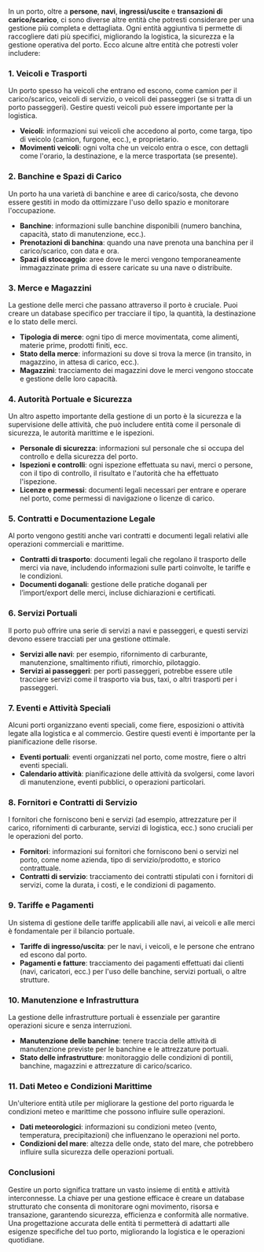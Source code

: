 In un porto, oltre a **persone**, **navi**, **ingressi/uscite** e **transazioni di carico/scarico**, ci sono diverse altre entità che potresti considerare per una gestione più completa e dettagliata. Ogni entità aggiuntiva ti permette di raccogliere dati più specifici, migliorando la logistica, la sicurezza e la gestione operativa del porto. Ecco alcune altre entità che potresti voler includere:

### 1. **Veicoli e Trasporti**

Un porto spesso ha veicoli che entrano ed escono, come camion per il carico/scarico, veicoli di servizio, o veicoli dei passeggeri (se si tratta di un porto passeggeri). Gestire questi veicoli può essere importante per la logistica.

- **Veicoli**: informazioni sui veicoli che accedono al porto, come targa, tipo di veicolo (camion, furgone, ecc.), e proprietario.
- **Movimenti veicoli**: ogni volta che un veicolo entra o esce, con dettagli come l'orario, la destinazione, e la merce trasportata (se presente).

### 2. **Banchine e Spazi di Carico**

Un porto ha una varietà di banchine e aree di carico/sosta, che devono essere gestiti in modo da ottimizzare l'uso dello spazio e monitorare l'occupazione.

- **Banchine**: informazioni sulle banchine disponibili (numero banchina, capacità, stato di manutenzione, ecc.).
- **Prenotazioni di banchina**: quando una nave prenota una banchina per il carico/scarico, con data e ora.
- **Spazi di stoccaggio**: aree dove le merci vengono temporaneamente immagazzinate prima di essere caricate su una nave o distribuite.

### 3. **Merce e Magazzini**

La gestione delle merci che passano attraverso il porto è cruciale. Puoi creare un database specifico per tracciare il tipo, la quantità, la destinazione e lo stato delle merci.

- **Tipologia di merce**: ogni tipo di merce movimentata, come alimenti, materie prime, prodotti finiti, ecc.
- **Stato della merce**: informazioni su dove si trova la merce (in transito, in magazzino, in attesa di carico, ecc.).
- **Magazzini**: tracciamento dei magazzini dove le merci vengono stoccate e gestione delle loro capacità.

### 4. **Autorità Portuale e Sicurezza**

Un altro aspetto importante della gestione di un porto è la sicurezza e la supervisione delle attività, che può includere entità come il personale di sicurezza, le autorità marittime e le ispezioni.

- **Personale di sicurezza**: informazioni sul personale che si occupa del controllo e della sicurezza del porto.
- **Ispezioni e controlli**: ogni ispezione effettuata su navi, merci o persone, con il tipo di controllo, il risultato e l'autorità che ha effettuato l'ispezione.
- **Licenze e permessi**: documenti legali necessari per entrare e operare nel porto, come permessi di navigazione o licenze di carico.

### 5. **Contratti e Documentazione Legale**

Al porto vengono gestiti anche vari contratti e documenti legali relativi alle operazioni commerciali e marittime.

- **Contratti di trasporto**: documenti legali che regolano il trasporto delle merci via nave, includendo informazioni sulle parti coinvolte, le tariffe e le condizioni.
- **Documenti doganali**: gestione delle pratiche doganali per l’import/export delle merci, incluse dichiarazioni e certificati.

### 6. **Servizi Portuali**

Il porto può offrire una serie di servizi a navi e passeggeri, e questi servizi devono essere tracciati per una gestione ottimale.

- **Servizi alle navi**: per esempio, rifornimento di carburante, manutenzione, smaltimento rifiuti, rimorchio, pilotaggio.
- **Servizi ai passeggeri**: per porti passeggeri, potrebbe essere utile tracciare servizi come il trasporto via bus, taxi, o altri trasporti per i passeggeri.

### 7. **Eventi e Attività Speciali**

Alcuni porti organizzano eventi speciali, come fiere, esposizioni o attività legate alla logistica e al commercio. Gestire questi eventi è importante per la pianificazione delle risorse.

- **Eventi portuali**: eventi organizzati nel porto, come mostre, fiere o altri eventi speciali.
- **Calendario attività**: pianificazione delle attività da svolgersi, come lavori di manutenzione, eventi pubblici, o operazioni particolari.

### 8. **Fornitori e Contratti di Servizio**

I fornitori che forniscono beni e servizi (ad esempio, attrezzature per il carico, rifornimenti di carburante, servizi di logistica, ecc.) sono cruciali per le operazioni del porto.

- **Fornitori**: informazioni sui fornitori che forniscono beni o servizi nel porto, come nome azienda, tipo di servizio/prodotto, e storico contrattuale.
- **Contratti di servizio**: tracciamento dei contratti stipulati con i fornitori di servizi, come la durata, i costi, e le condizioni di pagamento.

### 9. **Tariffe e Pagamenti**

Un sistema di gestione delle tariffe applicabili alle navi, ai veicoli e alle merci è fondamentale per il bilancio portuale.

- **Tariffe di ingresso/uscita**: per le navi, i veicoli, e le persone che entrano ed escono dal porto.
- **Pagamenti e fatture**: tracciamento dei pagamenti effettuati dai clienti (navi, caricatori, ecc.) per l'uso delle banchine, servizi portuali, o altre strutture.

### 10. **Manutenzione e Infrastruttura**

La gestione delle infrastrutture portuali è essenziale per garantire operazioni sicure e senza interruzioni.

- **Manutenzione delle banchine**: tenere traccia delle attività di manutenzione previste per le banchine e le attrezzature portuali.
- **Stato delle infrastrutture**: monitoraggio delle condizioni di pontili, banchine, magazzini e attrezzature di carico/scarico.

### 11. **Dati Meteo e Condizioni Marittime**

Un'ulteriore entità utile per migliorare la gestione del porto riguarda le condizioni meteo e marittime che possono influire sulle operazioni.

- **Dati meteorologici**: informazioni su condizioni meteo (vento, temperatura, precipitazioni) che influenzano le operazioni nel porto.
- **Condizioni del mare**: altezza delle onde, stato del mare, che potrebbero influire sulla sicurezza delle operazioni portuali.

### Conclusioni

Gestire un porto significa trattare un vasto insieme di entità e attività interconnesse. La chiave per una gestione efficace è creare un database strutturato che consenta di monitorare ogni movimento, risorsa e transazione, garantendo sicurezza, efficienza e conformità alle normative. Una progettazione accurata delle entità ti permetterà di adattarti alle esigenze specifiche del tuo porto, migliorando la logistica e le operazioni quotidiane.